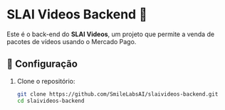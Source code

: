 # SLAI Videos Backend 🚀

Este é o back-end do **SLAI Videos**, um projeto que permite a venda de pacotes de vídeos usando o Mercado Pago.

## 🔧 Configuração

1. Clone o repositório:
   ```sh
   git clone https://github.com/SmileLabsAI/slaivideos-backend.git
   cd slaivideos-backend
